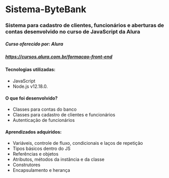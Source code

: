 # Sistema-ByteBank

### Sistema para cadastro de clientes, funcionários e aberturas de contas desenvolvido no curso de JavaScript da Alura
##### Curso oferecido por: Alura
##### https://cursos.alura.com.br/formacao-front-end

#### Tecnologias utilizadas:

* JavaScript
* Node.js v12.18.0.

#### O que foi desenvolvido?

* Classes para contas do banco
* Classes para cadastro de clientes e funcionários
* Autenticação de funcionários

#### Aprendizados adquiridos:

* Variáveis, controle de fluxo, condicionais e laços de repetição
* Tipos básicos dentro do JS
* Referências e objetos
* Atributos, métodos da instância e da classe
* Construtores
* Encapsulamento e herança
